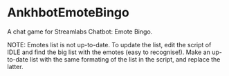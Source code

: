 # AnkhbotEmoteBingo
A chat game for Streamlabs Chatbot: Emote Bingo. 

NOTE: Emotes list is not up-to-date. To update the list, edit the script of IDLE and find the big list with the emotes (easy to recognise!). Make an up-to-date list with the same formating of the list in the script, and replace the latter.

